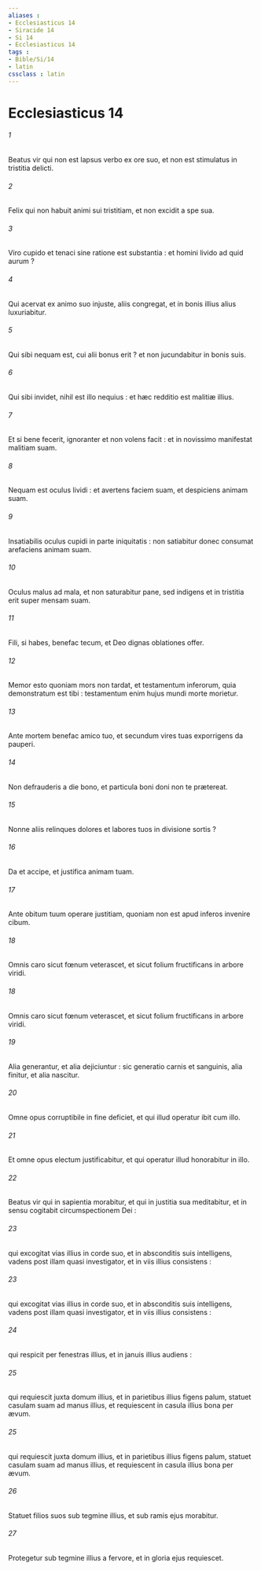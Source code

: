 ```yaml
---
aliases : 
- Ecclesiasticus 14
- Siracide 14
- Si 14
- Ecclesiasticus 14
tags : 
- Bible/Si/14
- latin
cssclass : latin
---
```


# Ecclesiasticus 14

###### 1
Beatus vir qui non est lapsus verbo ex ore suo, et non est stimulatus in tristitia delicti.
###### 2
Felix qui non habuit animi sui tristitiam, et non excidit a spe sua.
###### 3
Viro cupido et tenaci sine ratione est substantia : et homini livido ad quid aurum ?
###### 4
Qui acervat ex animo suo injuste, aliis congregat, et in bonis illius alius luxuriabitur.
###### 5
Qui sibi nequam est, cui alii bonus erit ? et non jucundabitur in bonis suis.
###### 6
Qui sibi invidet, nihil est illo nequius : et hæc redditio est malitiæ illius.
###### 7
Et si bene fecerit, ignoranter et non volens facit : et in novissimo manifestat malitiam suam.
###### 8
Nequam est oculus lividi : et avertens faciem suam, et despiciens animam suam.
###### 9
Insatiabilis oculus cupidi in parte iniquitatis : non satiabitur donec consumat arefaciens animam suam.
###### 10
Oculus malus ad mala, et non saturabitur pane, sed indigens et in tristitia erit super mensam suam.
###### 11
Fili, si habes, benefac tecum, et Deo dignas oblationes offer.
###### 12
Memor esto quoniam mors non tardat, et testamentum inferorum, quia demonstratum est tibi : testamentum enim hujus mundi morte morietur.
###### 13
Ante mortem benefac amico tuo, et secundum vires tuas exporrigens da pauperi.
###### 14
Non defrauderis a die bono, et particula boni doni non te prætereat.
###### 15
Nonne aliis relinques dolores et labores tuos in divisione sortis ?
###### 16
Da et accipe, et justifica animam tuam.
###### 17
Ante obitum tuum operare justitiam, quoniam non est apud inferos invenire cibum.
###### 18
Omnis caro sicut fœnum veterascet, et sicut folium fructificans in arbore viridi.
###### 18
Omnis caro sicut fœnum veterascet, et sicut folium fructificans in arbore viridi.
###### 19
Alia generantur, et alia dejiciuntur : sic generatio carnis et sanguinis, alia finitur, et alia nascitur.
###### 20
Omne opus corruptibile in fine deficiet, et qui illud operatur ibit cum illo.
###### 21
Et omne opus electum justificabitur, et qui operatur illud honorabitur in illo.
###### 22
Beatus vir qui in sapientia morabitur, et qui in justitia sua meditabitur, et in sensu cogitabit circumspectionem Dei :
###### 23
qui excogitat vias illius in corde suo, et in absconditis suis intelligens, vadens post illam quasi investigator, et in viis illius consistens :
###### 23
qui excogitat vias illius in corde suo, et in absconditis suis intelligens, vadens post illam quasi investigator, et in viis illius consistens :
###### 24
qui respicit per fenestras illius, et in januis illius audiens :
###### 25
qui requiescit juxta domum illius, et in parietibus illius figens palum, statuet casulam suam ad manus illius, et requiescent in casula illius bona per ævum.
###### 25
qui requiescit juxta domum illius, et in parietibus illius figens palum, statuet casulam suam ad manus illius, et requiescent in casula illius bona per ævum.
###### 26
Statuet filios suos sub tegmine illius, et sub ramis ejus morabitur.
###### 27
Protegetur sub tegmine illius a fervore, et in gloria ejus requiescet.

